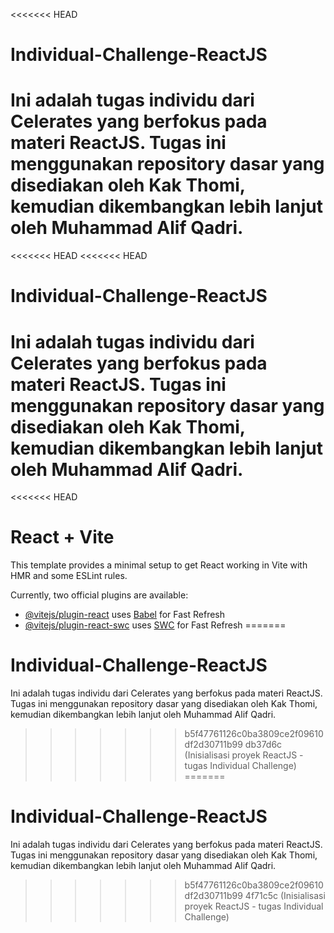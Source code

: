 <<<<<<< HEAD
# Individual-Challenge-ReactJS
Ini adalah tugas individu dari Celerates yang berfokus pada materi ReactJS. Tugas ini menggunakan repository dasar yang disediakan oleh Kak Thomi, kemudian dikembangkan lebih lanjut oleh Muhammad Alif Qadri.
=======
<<<<<<< HEAD
<<<<<<< HEAD
# Individual-Challenge-ReactJS
Ini adalah tugas individu dari Celerates yang berfokus pada materi ReactJS. Tugas ini menggunakan repository dasar yang disediakan oleh Kak Thomi, kemudian dikembangkan lebih lanjut oleh Muhammad Alif Qadri.
=======
<<<<<<< HEAD
# React + Vite

This template provides a minimal setup to get React working in Vite with HMR and some ESLint rules.

Currently, two official plugins are available:

- [@vitejs/plugin-react](https://github.com/vitejs/vite-plugin-react/blob/main/packages/plugin-react/README.md) uses [Babel](https://babeljs.io/) for Fast Refresh
- [@vitejs/plugin-react-swc](https://github.com/vitejs/vite-plugin-react-swc) uses [SWC](https://swc.rs/) for Fast Refresh
=======
# Individual-Challenge-ReactJS
Ini adalah tugas individu dari Celerates yang berfokus pada materi ReactJS. Tugas ini menggunakan repository dasar yang disediakan oleh Kak Thomi, kemudian dikembangkan lebih lanjut oleh Muhammad Alif Qadri.
>>>>>>> b5f47761126c0ba3809ce2f09610df2d30711b99
>>>>>>> db37d6c (Inisialisasi proyek ReactJS - tugas Individual Challenge)
=======
# Individual-Challenge-ReactJS
Ini adalah tugas individu dari Celerates yang berfokus pada materi ReactJS. Tugas ini menggunakan repository dasar yang disediakan oleh Kak Thomi, kemudian dikembangkan lebih lanjut oleh Muhammad Alif Qadri.
>>>>>>> b5f47761126c0ba3809ce2f09610df2d30711b99
>>>>>>> 4f71c5c (Inisialisasi proyek ReactJS - tugas Individual Challenge)
